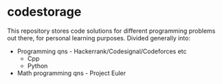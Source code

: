 # codestorage
This repository stores code solutions for different programming problems out there, for personal learning purposes.
Divided generally into:
- Programming qns - Hackerrank/Codesignal/Codeforces etc
  - Cpp
  - Python
- Math programming qns - Project Euler
